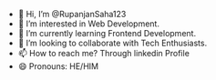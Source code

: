 - 👋 Hi, I’m @RupanjanSaha123
- 👀 I’m interested in Web Development. 
- 🌱 I’m currently learning Frontend Development.
- 💞️ I’m looking to collaborate with Tech Enthusiasts.
- 📫 How to reach me? Through linkedin Profile
- 😄 Pronouns: HE/HIM
  

<!---
RupanjanSaha123/RupanjanSaha123 is a ✨ special ✨ repository because its `README.md` (this file) appears on your GitHub profile.
You can click the Preview link to take a look at your changes.
--->

